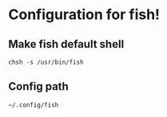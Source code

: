 # Configuration for fish!


## Make fish default shell

`chsh -s /usr/bin/fish`

## Config path

`~/.config/fish`
